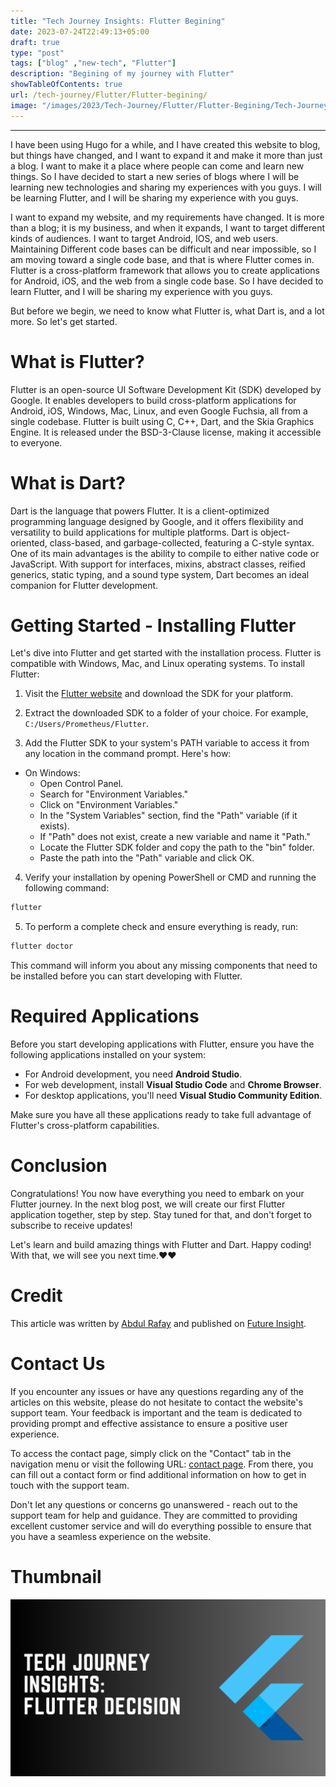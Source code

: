 ```yaml
---
title: "Tech Journey Insights: Flutter Begining"
date: 2023-07-24T22:49:13+05:00
draft: true
type: "post"
tags: ["blog" ,"new-tech", "Flutter"]
description: "Begining of my journey with Flutter"
showTableOfContents: true
url: /tech-journey/Flutter/Flutter-begining/
image: "/images/2023/Tech-Journey/Flutter/Flutter-Begining/Tech-Journey-Insights-Flutter-Begining.png"
---
```


<link rel="stylesheet" href="/css/reference-content/reference-content.css">

-----------

I have been using Hugo for a while, and I have created this website to blog, but things have changed, and I want to expand it and make it more than just a blog. I want to make it a place where people can come and learn new things. So I have decided to start a new series of blogs where I will be learning new technologies and sharing my experiences with you guys. I will be learning Flutter, and I will be sharing my experience with you guys.


I want to expand my website, and my requirements have changed. It is more than a blog; it is my business, and when it expands, I want to target different kinds of audiences. I want to target Android, IOS, and web users. Maintaining Different code bases can be difficult and near impossible, so I am moving toward a single code base, and that is where Flutter comes in. Flutter is a cross-platform framework that allows you to create applications for Android, iOS, and the web from a single code base. So I have decided to learn Flutter, and I will be sharing my experience with you guys.


But before we begin, we need to know what Flutter is, what Dart is, and a lot more. So let's get started.

# What is Flutter?

Flutter is an open-source UI Software Development Kit (SDK) developed by Google. It enables developers to build cross-platform applications for Android, iOS, Windows, Mac, Linux, and even Google Fuchsia, all from a single codebase. Flutter is built using C, C++, Dart, and the Skia Graphics Engine. It is released under the BSD-3-Clause license, making it accessible to everyone.

# What is Dart?

Dart is the language that powers Flutter. It is a client-optimized programming language designed by Google, and it offers flexibility and versatility to build applications for multiple platforms. Dart is object-oriented, class-based, and garbage-collected, featuring a C-style syntax. One of its main advantages is the ability to compile to either native code or JavaScript. With support for interfaces, mixins, abstract classes, reified generics, static typing, and a sound type system, Dart becomes an ideal companion for Flutter development.

# Getting Started - Installing Flutter

Let's dive into Flutter and get started with the installation process. Flutter is compatible with Windows, Mac, and Linux operating systems. To install Flutter:

1. Visit the [Flutter website](https://docs.flutter.dev/get-started/install) and download the SDK for your platform.

2. Extract the downloaded SDK to a folder of your choice. For example, `C:/Users/Prometheus/Flutter`.

3. Add the Flutter SDK to your system's PATH variable to access it from any location in the command prompt. Here's how:

- On Windows:
    - Open Control Panel.
    - Search for "Environment Variables."
    - Click on "Environment Variables."
    - In the "System Variables" section, find the "Path" variable (if it exists).
    - If "Path" does not exist, create a new variable and name it "Path."
    - Locate the Flutter SDK folder and copy the path to the "bin" folder.
    - Paste the path into the "Path" variable and click OK.

4. Verify your installation by opening PowerShell or CMD and running the following command:

```ps
flutter
```

5. To perform a complete check and ensure everything is ready, run:

```ps
flutter doctor
```

This command will inform you about any missing components that need to be installed before you can start developing with Flutter.

# Required Applications

Before you start developing applications with Flutter, ensure you have the following applications installed on your system:

- For Android development, you need **Android Studio**.
- For web development, install **Visual Studio Code** and **Chrome Browser**.
- For desktop applications, you'll need **Visual Studio Community Edition**.

Make sure you have all these applications ready to take full advantage of Flutter's cross-platform capabilities.

# Conclusion

Congratulations! You now have everything you need to embark on your Flutter journey. In the next blog post, we will create our first Flutter application together, step by step. Stay tuned for that, and don't forget to subscribe to receive updates!

Let's learn and build amazing things with Flutter and Dart. Happy coding!
With that, we will see you next time.❤️❤️

# Credit
This article was written by [Abdul Rafay](https://future-insight.blog/author) and published on [Future Insight](https://future-insight.blog/).

# Contact Us 
If you encounter any issues or have any questions regarding any of the articles on this website, please do not hesitate to contact the website's support team. Your feedback is important and the team is dedicated to providing prompt and effective assistance to ensure a positive user experience.

To access the contact page, simply click on the "Contact" tab in the navigation menu or visit the following URL: [contact page](https://future-insight.blog/contact). From there, you can fill out a contact form or find additional information on how to get in touch with the support team.

Don't let any questions or concerns go unanswered - reach out to the support team for help and guidance. They are committed to providing excellent customer service and will do everything possible to ensure that you have a seamless experience on the website.

# Thumbnail
![flutter](/images/2023/Tech-Journey/Flutter/Flutter-Begining/Tech-Journey-Insights-Flutter-Begining.png)


<!-- # Supporting Materials
Here are all of the links and references that I used to write this blog, so feel free to visit them to get some more help.
## Knowledge Nexus
<div class="cards-container">
  <a class="card" href=" ">
    <img src="/images/content-icons/19197011.jpg" alt="Article 1">
    <h3 class="title">Article 1</h3>
  </a>
  <a class="card" href=" ">
    <img src="/images/content-icons/20944335.jpg" alt="Article 2">
    <h3 class="title">Article 2</h3>
  </a>
  <a class="card" href=" ">
    <img src="/images/content-icons/2936024.jpg" alt="Article 3">
    <h3 class="title">Article 3</h3>
  </a>
  <a class="card" href=" ">
    <img src="/images/content-icons/8767135.jpg" alt="Article 3">
    <h3 class="title">Article 3</h3>
  </a>
</div>

## GitHub Repository
<div class="cards-container">
  <a class="card" href=" ">
    <img src="/images/content-icons/Github-Logo.png" alt="GitHub Repo 1">
    <h3 class="title">GitHub Repository</h3>
  </a>
</div> -->

<!-- ## Video WalkThrough
<iframe width="800" height="450" src="https://www.youtube.com/embed/YT-link" frameborder="1" allowfullscreen></iframe> -->
